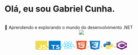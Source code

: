 # Olá, eu sou Gabriel Cunha.

<br>
🌱 Aprendendo e explorando o mundo do desenvolvimento .NET
<br>

<div align="center">
  <a href="https://www.linkedin.com/in/gbcunha/">
  <img height="150em" src="https://github-readme-stats.vercel.app/api?username=gbscunha&show_icons=true&theme=dark&include_all_commits=true&count_private=true](https://github-readme-stats.vercel.app/api?username=anuraghazra&theme=dark&show_icons=true)"/>  
</div>

</div>
  <div align="center" style="display: inline_block"><br>
  <img align="center" alt="Gabriel-Js" height="30" width="40" src="https://raw.githubusercontent.com/devicons/devicon/master/icons/javascript/javascript-plain.svg">
  <img align="center" alt="Gabriel-Ts" height="30" width="40" src="https://raw.githubusercontent.com/devicons/devicon/master/icons/typescript/typescript-plain.svg">
  <img align="center" alt="Gabriel-React" height="30" width="40" src="https://raw.githubusercontent.com/devicons/devicon/master/icons/react/react-original.svg">
  <img align="center" alt="Gabriel-HTML" height="30" width="40" src="https://raw.githubusercontent.com/devicons/devicon/master/icons/html5/html5-original.svg">
  <img align="center" alt="Gabriel-CSS" height="30" width="40" src="https://raw.githubusercontent.com/devicons/devicon/master/icons/css3/css3-original.svg">
  <img align="center" alt="Gabriel-Python" height="30" width="40" src="https://raw.githubusercontent.com/devicons/devicon/master/icons/python/python-original.svg">
  <img align="center" alt="Gabriel-Csharp" height="30" width="40" src="https://raw.githubusercontent.com/devicons/devicon/master/icons/csharp/csharp-original.svg">
</div>
